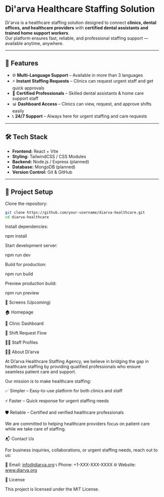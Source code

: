 # Di'arva Healthcare Staffing Solution

Di'arva is a healthcare staffing solution designed to connect **clinics, dental offices, and healthcare providers** with **certified dental assistants and trained home support workers**.  
Our platform ensures fast, reliable, and professional staffing support — available anytime, anywhere.

---

## 🚀 Features

- 🌐 **Multi-Language Support** – Available in more than 3 languages
- ⚡ **Instant Staffing Requests** – Clinics can request urgent staff and get quick approvals
- 🦷 **Certified Professionals** – Skilled dental assistants & home care support staff
- 📊 **Dashboard Access** – Clinics can view, request, and approve shifts easily
- 📞 **24/7 Support** – Always here for urgent staffing and care requests

---

## 🛠 Tech Stack

- **Frontend:** React + Vite
- **Styling:** TailwindCSS / CSS Modules
- **Backend:** Node.js / Express (planned)
- **Database:** MongoDB (planned)
- **Version Control:** Git & GitHub

---

## 📂 Project Setup

Clone the repository:

```bash
git clone https://github.com/your-username/diarva-healthcare.git
cd diarva-healthcare
```

Install dependencies:

npm install

Start development server:

npm run dev

Build for production:

npm run build

Preview production build:

npm run preview

📸 Screens (Upcoming)

🏠 Homepage

🏥 Clinic Dashboard

📅 Shift Request Flow

👩‍⚕️ Staff Profiles

👩‍⚕️ About Di’arva

At Di’arva Healthcare Staffing Agency, we believe in bridging the gap in healthcare staffing by providing qualified professionals who ensure seamless patient care and support.

Our mission is to make healthcare staffing:

✅ Simpler – Easy-to-use platform for both clinics and staff

⚡ Faster – Quick response for urgent staffing needs

🛡 Reliable – Certified and verified healthcare professionals

We are committed to helping healthcare providers focus on patient care while we take care of staffing.

📬 Contact Us

For business inquiries, collaborations, or urgent staffing needs, reach out to us:

📧 Email: info@diarva.org
📞 Phone: +1-XXX-XXX-XXXX
🌐 Website: www.diarva.org

📜 License

This project is licensed under the MIT License.
